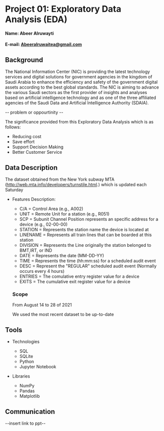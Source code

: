 # Project 01: Exploratory Data Analysis (EDA)

#### Name: Abeer Alruwayti
#### E-mail: Abeeralruwaitea@gmail.com

## Background

The National Information Center (NIC) is providing the latest technology services and digital solutions for government agencies in the kingdom of Saudi Arabia to enhance the efficiency and safety of the government digital assets according to the best global standards. The NIC is aiming to advance the various Saudi sectors as the first provider of insights and analyses based on artificial intelligence technology and as one of the three affiliated agencies of the Saudi Data and Artificial Intelligence Authority (SDAIA).

-- problem or oppourtinity -- 

The significance provided from this Exploratory Data Analysis which is as follows:
* Reducing cost
* Save effort
* Support Decision Making
* Better Customer Service

## Data Description
The dataset  obtained from the New York subway MTA (http://web.mta.info/developers/turnstile.html.) which is updated each Saturday

* Features Description:

  * C/A = Control Area (e.g., A002)
  * UNIT = Remote Unit for a station (e.g., R051)
  * SCP = Subunit Channel Position represents an specific address for a device (e.g., 02-00-00)
  * STATION = Represents the station name the device is located at
  * LINENAME = Represents all train lines that can be boarded at this station
  * DIVISION = Represents the Line originally the station belonged to BMT,IRT, or IND
  * DATE = Represents the date (MM-DD-YY)
  * TIME = Represents the time (hh:mm:ss) for a scheduled audit event
  * DESC = Represent the "REGULAR" scheduled audit event (Normally occurs every 4 hours)
  * ENTRIES = The comulative entry register value for a device
  * EXITS = The cumulative exit register value for a device

  ### Scope
  
  
  From August 14 to 28 of 2021
  
  We used the most recent dataset to be up-to-date

## Tools

* Technologies
  * SQL 
  * SQLite
  * Python
  * Jupyter Notebook
  
* Libraries
  * NumPy
  * Pandas
  * Matplotlib
  

## Communication
--insert link to ppt--
